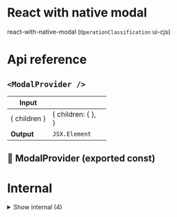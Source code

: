 # React with native modal

react-with-native-modal (`OperationClassification` ui-cjs)



# Api reference

## `<ModalProvider />`

| Input      |    |    |
| ---------- | -- | -- |
| { children } | { children: {  }, <br /> } |  |
| **Output** | `JSX.Element`   |    |



## 📄 ModalProvider (exported const)

# Internal

<details><summary>Show internal (4)</summary>
    
  # `<Modal />`




| Input      |    |    |
| ---------- | -- | -- |
| - | | |
| **Output** | `JSX.Element`   |    |



## useModal()

| Input      |    |    |
| ---------- | -- | -- |
| - | | |
| **Output** | { modalContent?: ul / trin / SX.Elemen, <br />handleModal: {  }, <br />showModal: boolean, <br />title?: string, <br /> }   |    |



## 📄 ModalContext (exported const)

## 📄 useModal (exported const)

  </details>

